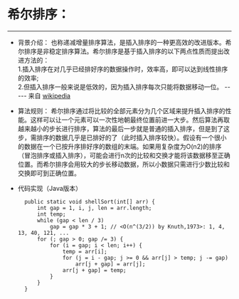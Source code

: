 # 希尔排序：
---
* 背景介绍： 也称递减增量排序算法，是插入排序的一种更高效的改进版本。希尔排序是非稳定排序算法。希尔排序是基于插入排序的以下两点性质而提出改进方法的：<br> 1.插入排序在对几乎已经排好序的数据操作时，效率高，即可以达到线性排序的效率;<br> 2.但插入排序一般来说是低效的，因为插入排序每次只能将数据移动一位。 ----- 来自 [wikipedia](https://zh.wikipedia.org/wiki/%E5%B8%8C%E5%B0%94%E6%8E%92%E5%BA%8F)

* 算法规则：	希尔排序通过将比较的全部元素分为几个区域来提升插入排序的性能。这样可以让一个元素可以一次性地朝最终位置前进一大步。然后算法再取越来越小的步长进行排序，算法的最后一步就是普通的插入排序，但是到了这步，需排序的数据几乎是已排好的了（此时插入排序较快）。假设有一个很小的数据在一个已按升序排好序的数组的末端。如果用复杂度为O(n2)的排序（冒泡排序或插入排序），可能会进行n次的比较和交换才能将该数据移至正确位置。而希尔排序会用较大的步长移动数据，所以小数据只需进行少数比较和交换即可到正确位置。

* 代码实现（Java版本）

		public static void shellSort(int[] arr) {
			int gap = 1, i, j, len = arr.length;
			int temp;
			while (gap < len / 3)
				gap = gap * 3 + 1; // <O(n^(3/2)) by Knuth,1973>: 1, 4, 13, 40, 121, ...
			for (; gap > 0; gap /= 3) {
				for (i = gap; i < len; i++) {
					temp = arr[i];
					for (j = i - gap; j >= 0 && arr[j] > temp; j -= gap)
						arr[j + gap] = arr[j];
					arr[j + gap] = temp;
				}
			}
		}